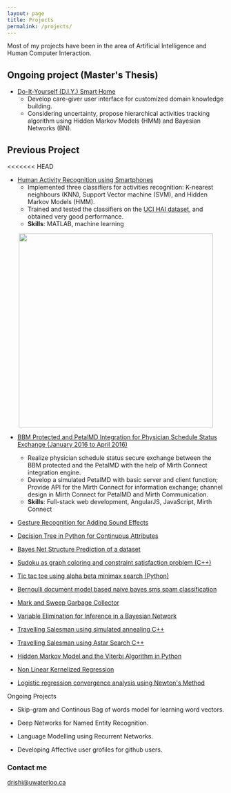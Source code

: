 ```yaml
---
layout: page
title: Projects
permalink: /projects/
---
```


Most of my projects have been in the area of  Artificial Intelligence and Human Computer Interaction. 

Ongoing project (Master's Thesis)
----------------
+ [Do-It-Yourself (D.I.Y.) Smart Home](https://cs.uwaterloo.ca/~jhoey/research/diysmarthome/index.php)
	+ Develop care-giver user interface for customized domain knowledge building. 
	+ Considering uncertainty, propose hierarchical activities tracking algorithm using Hidden Markov Models (HMM) and Bayesian Networks (BN).  

Previous Project
----------------

<<<<<<< HEAD
+ [Human Activity Recognition using Smartphones](https://danwangkoala.github.io/activity_recog.pdf)
	+ Implemented three classifiers for activities recognition: K-nearest neighbours (KNN), Support Vector machine (SVM), and Hidden Markov Models (HMM). 
	+ Trained and tested the classifiers on the [UCI HAI dataset](http://archive.ics.uci.edu/ml/datasets/Human+Activity+Recognition+Using+Smartphones), and obtained very good performance. 
	+ **Skills**: MATLAB, machine learning
<p align="center">
  <img src="../images/activity_recog.png" width="450"/>
</p>

+ [BBM Protected and PetalMD Integration for Physician Schedule Status Exchange (January 2016 to April 2016)](https://github.com/danwangkoala/BBM-protected-and-PetalMD-Integration)
	+ Realize physician schedule status secure exchange between the BBM protected and the PetalMD with the help of Mirth Connect integration engine.
	+ Develop a simulated PetalMD with basic server and client function; Provide API for the Mirth Connect for information exchange; channel design in Mirth Connect for PetalMD and Mirth Communication. 
	+ **Skills**: Full-stack web development, AngularJS, JavaScript, Mirth Connect

+ [Gesture Recognition for Adding Sound Effects](http://deerishi.github.io/Policy-Search-in-a-Markov-Decision-Process/)

+ [Decision Tree in Python for Continuous Attributes](http://deerishi.github.io/Decision-Tree-in-Python-for-Continuous-Attributes/)

+ [Bayes Net Structure Prediction of a dataset](http://deerishi.github.io/Bayes-Net-Structure-Prediction/)

+ [Sudoku as graph coloring and constraint satisfaction problem (C++)](http://deerishi.github.io/sudoku-as-graph-coloring-and-constraint-satisfaction-problem/)

+ [Tic tac toe using alpha beta minimax search (Python)](http://deerishi.github.io/Tic-Tac-Toe-Using-Alpha-Beta-Minimax-Search/)

+ [Bernoulli document model based naive bayes sms spam classification](http://deerishi.github.io/Bernoulli-Document-Model_Based-Naive-Bayes-SMS-Spam-Classification/)

+ [Mark and Sweep Garbage Collector](https://github.com/deerishi/Project_1_Mark_n_Sweep/tree/master/ggggc-cs842-2015-10-06-00307695ee70-1173644aa56c)

+ [Variable Elimination for Inference in a Bayesian Network](http://deerishi.github.io/variable-elimination/) 

+ [Travelling Salesman using simulated annealing C++](http://deerishi.github.io/tsp-using-simulated-annealing-c-/)

+ [Travelling Salesman using Astar Search C++](http://deerishi.github.io/tsp-using-simulated-annealing-c-/)

+ [Hidden Markov Model and the Viterbi Algorithm in Python](http://deerishi.github.io/Hidden-Markov-Model/)

+ [Non Linear Kernelized Regression](http://deerishi.github.io/Non-Linear-Kernelized-Regression)

+ [Logistic regression convergence analysis using Newton's Method](http://deerishi.github.io/Logistic-Regression-Convergence-Analysis/)


Ongoing Projects

+ Skip-gram and Continous Bag of words model for learning word vectors.

+ Deep Networks for Named Entity Recognition.

+ Language Modelling using Recurrent Networks.

+ Developing Affective user grofiles for  github users. 



 
### Contact me

[drishi@uwaterloo.ca](mailto:email@domain.com)
